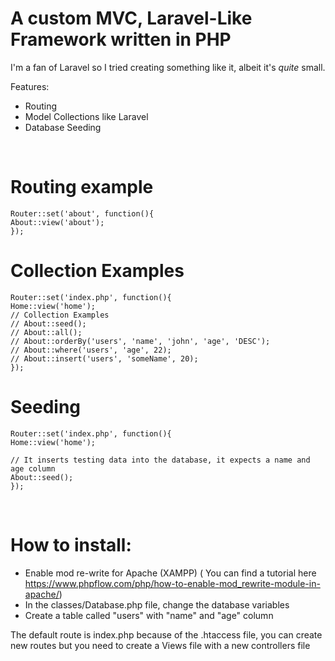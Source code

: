 # A custom MVC, Laravel-Like Framework written in PHP

I'm a fan of Laravel so I tried creating something like it, albeit it's <i> quite </i> small.

Features:
  - Routing
  - Model Collections like Laravel
  - Database Seeding

<br>

  # Routing example
  
    Router::set('about', function(){
    About::view('about');
    });

# Collection Examples

    Router::set('index.php', function(){
    Home::view('home');
    // Collection Examples
    // About::seed();
    // About::all();
    // About::orderBy('users', 'name', 'john', 'age', 'DESC');
    // About::where('users', 'age', 22);
    // About::insert('users', 'someName', 20);
    });

# Seeding

    Router::set('index.php', function(){
    Home::view('home');
    
    // It inserts testing data into the database, it expects a name and age column
    About::seed();
    });
    
  <br>
    
 # How to install:
 
  - Enable mod re-write for Apache (XAMPP) ( You can find a tutorial here https://www.phpflow.com/php/how-to-enable-mod_rewrite-module-in-apache/)
  - In the classes/Database.php file, change the database variables
  - Create a table called "users" with "name" and "age" column
  
  
The default route is index.php because of the .htaccess file, you can create new routes but you need to create a Views file with a new controllers file
